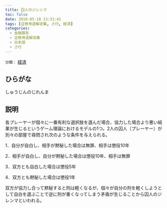 ```yaml
---
title: 囚人のジレンマ
toc: false
date: 2018-05-18 13:31:41
tags: [证券用语解说集, さ行, 経済]
categories:
  - 金融服务
  - 证券用语解说集
  - 日本語
  - さ行
---
```


`分類：` [経済](/tags/経済/)

## ひらがな

しゅうじんのじれんま

## 説明

各プレーヤーが個々に一番有利な選択肢を選んだ場合、協力した場合より悪い結果が生じるというゲーム理論におけるモデルの1つ。2人の囚人（プレーヤー）が別々の部屋で尋問され次のような条件を与えられる。

1．自分が自白し、相手が黙秘した場合は無罪、相手は懲役10年

2．相手が自白し、自分が黙秘した場合は懲役10年、相手は無罪

3．双方とも自白した場合は懲役5年

4．双方とも黙秘した場合は懲役1年

双方が協力し合って黙秘すると刑は軽くなるが、個々が自分の刑を軽くしようとして自白を選ぶことで逆に刑が重くなってしまう矛盾が生じることから囚人のジレンマといわれる。
